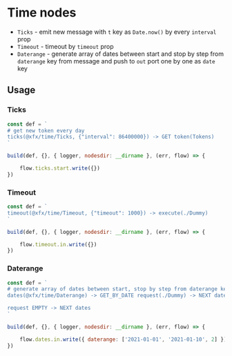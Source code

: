 
# Time nodes

- `Ticks` - emit new message with `t` key as `Date.now()` by every `interval` prop
- `Timeout` - timeout by `timeout` prop
- `Daterange` - generate array of dates between start and stop by step from `daterange` key from message and push to `out` port one by one as `date` key

## Usage

### Ticks

```js
const def = `
# get new token every day
ticks(@xfx/time/Ticks, {"interval": 86400000}) -> GET token(Tokens)
`

build(def, {}, { logger, nodesdir: __dirname }, (err, flow) => {

    flow.ticks.start.write({})
})
```

### Timeout

```js
const def = `
timeout(@xfx/time/Timeout, {"timeout": 1000}) -> execute(./Dummy)
`

build(def, {}, { logger, nodesdir: __dirname }, (err, flow) => {

    flow.timeout.in.write({})
})
```

### Daterange

```js
const def = `
# generate array of dates between start, stop by step from daterange key from message
dates(@xfx/time/Daterange) -> GET_BY_DATE request(./Dummy) -> NEXT dates

request EMPTY -> NEXT dates
`

build(def, {}, { logger, nodesdir: __dirname }, (err, flow) => {

    flow.dates.in.write({ daterange: ['2021-01-01', '2021-01-10', 2] })
})
```